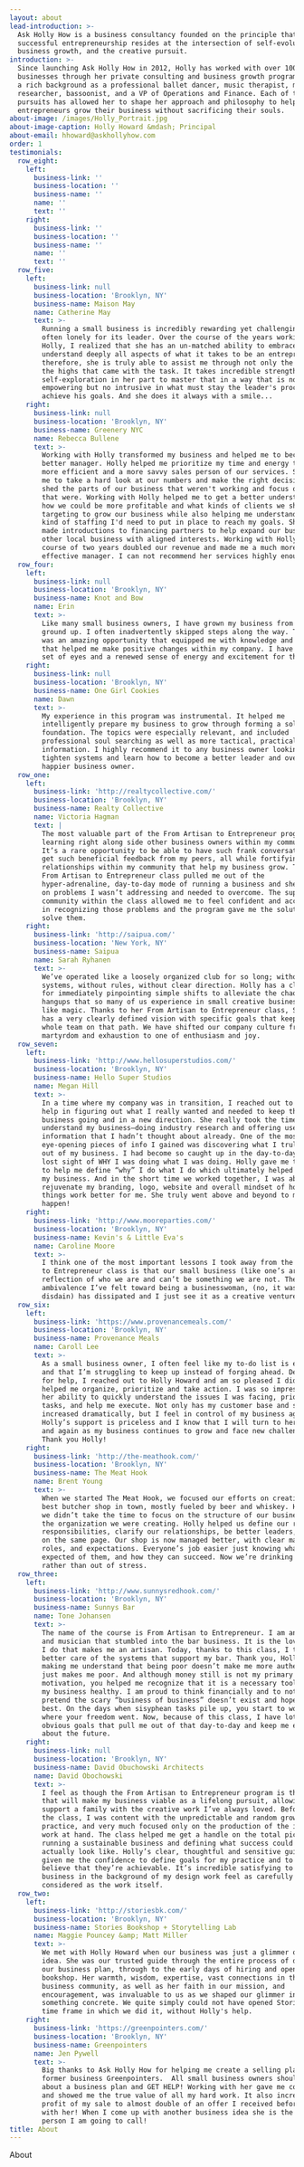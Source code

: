 ```yaml
---
layout: about
lead-introduction: >-
  Ask Holly How is a business consultancy founded on the principle that
  successful entrepreneurship resides at the intersection of self-evolution,
  business growth, and the creative pursuit.
introduction: >-
  Since launching Ask Holly How in 2012, Holly has worked with over 100
  businesses through her private consulting and business growth program. She has
  a rich background as a professional ballet dancer, music therapist, medical
  researcher, bassoonist, and a VP of Operations and Finance. Each of these
  pursuits has allowed her to shape her approach and philosophy to helping
  entrepreneurs grow their business without sacrificing their souls.
about-image: /images/Holly_Portrait.jpg
about-image-caption: Holly Howard &mdash; Principal
about-email: hhoward@askhollyhow.com
order: 1
testimonials:
  row_eight:
    left:
      business-link: ''
      business-location: ''
      business-name: ''
      name: ''
      text: ''
    right:
      business-link: ''
      business-location: ''
      business-name: ''
      name: ''
      text: ''
  row_five:
    left:
      business-link: null
      business-location: 'Brooklyn, NY'
      business-name: Maison May
      name: Catherine May
      text: >-
        Running a small business is incredibly rewarding yet challenging and
        often lonely for its leader. Over the course of the years working with
        Holly, I realized that she has an un-matched ability to embrace and
        understand deeply all aspects of what it takes to be an entrepreneur and
        therefore, she is truly able to assist me through not only the lows, but
        the highs that came with the task. It takes incredible strength and
        self-exploration in her part to master that in a way that is not only
        empowering but no intrusive in what must stay the leader's process to
        achieve his goals. And she does it always with a smile...
    right:
      business-link: null
      business-location: 'Brooklyn, NY'
      business-name: Greenery NYC
      name: Rebecca Bullene
      text: >-
        Working with Holly transformed my business and helped me to become a
        better manager. Holly helped me prioritize my time and energy to become
        more efficient and a more savvy sales person of our services. She helped
        me to take a hard look at our numbers and make the right decisions to
        shed the parts of our business that weren't working and focus on those
        that were. Working with Holly helped me to get a better understanding of
        how we could be more profitable and what kinds of clients we should be
        targeting to grow our business while also helping me understand what
        kind of staffing I'd need to put in place to reach my goals. She also
        made introductions to financing partners to help expand our business and
        other local business with aligned interests. Working with Holly over the
        course of two years doubled our revenue and made me a much more
        effective manager. I can not recommend her services highly enough!
  row_four:
    left:
      business-link: null
      business-location: 'Brooklyn, NY'
      business-name: Knot and Bow
      name: Erin
      text: >-
        Like many small business owners, I have grown my business from the
        ground up. I often inadvertently skipped steps along the way. This class
        was an amazing opportunity that equipped me with knowledge and tools
        that helped me make positive changes within my company. I have a fresh
        set of eyes and a renewed sense of energy and excitement for the future.
    right:
      business-link: null
      business-location: 'Brooklyn, NY'
      business-name: One Girl Cookies
      name: Dawn
      text: >-
        My experience in this program was instrumental. It helped me
        intelligently prepare my business to grow through forming a solid
        foundation. The topics were especially relevant, and included
        professional soul searching as well as more tactical, practical
        information. I highly recommend it to any business owner looking to
        tighten systems and learn how to become a better leader and overall
        happier business owner.
  row_one:
    left:
      business-link: 'http://realtycollective.com/'
      business-location: 'Brooklyn, NY'
      business-name: Realty Collective
      name: Victoria Hagman
      text: |
        The most valuable part of the From Artisan to Entrepreneur program was
        learning right along side other business owners within my community.
        It’s a rare opportunity to be able to have such frank conversations and
        get such beneficial feedback from my peers, all while fortifying the
        relationships within my community that help my business grow. Taking the
        From Artisan to Entrepreneur class pulled me out of the
        hyper-adrenaline, day-to-day mode of running a business and shed light
        on problems I wasn’t addressing and needed to overcome. The supportive
        community within the class allowed me to feel confident and accountable
        in recognizing those problems and the program gave me the solutions to
        solve them.
    right:
      business-link: 'http://saipua.com/'
      business-location: 'New York, NY'
      business-name: Saipua
      name: Sarah Ryhanen
      text: >-
        We’ve operated like a loosely organized club for so long; without
        systems, without rules, without clear direction. Holly has a clear gift
        for immediately pinpointing simple shifts to alleviate the chaos and
        hangups that so many of us experience in small creative businesses. It’s
        like magic. Thanks to her From Artisan to Entrepreneur class, Saipua now
        has a very clearly defined vision with specific goals that keep the
        whole team on that path. We have shifted our company culture from one of
        martyrdom and exhaustion to one of enthusiasm and joy.
  row_seven:
    left:
      business-link: 'http://www.hellosuperstudios.com/'
      business-location: 'Brooklyn, NY'
      business-name: Hello Super Studios
      name: Megan Hill
      text: >-
        In a time where my company was in transition, I reached out to Holly for
        help in figuring out what I really wanted and needed to keep the
        business going and in a new direction. She really took the time to
        understand my business—doing industry research and offering useful
        information that I hadn’t thought about already. One of the most
        eye-opening pieces of info I gained was discovering what I truly wanted
        out of my business. I had become so caught up in the day-to-day, I had
        lost sight of WHY I was doing what I was doing. Holly gave me the tools
        to help me define “why” I do what I do which ultimately helped me expand
        my business. And in the short time we worked together, I was able to
        rejuvenate my branding, logo, website and overall mindset of how to make
        things work better for me. She truly went above and beyond to make it
        happen!
    right:
      business-link: 'http://www.mooreparties.com/'
      business-location: 'Brooklyn, NY'
      business-name: Kevin's & Little Eva's
      name: Caroline Moore
      text: >-
        I think one of the most important lessons I took away from the Artisan
        to Entrepreneur class is that our small business (like one’s art) is a
        reflection of who we are and can’t be something we are not. The
        ambivalence I’ve felt toward being a businesswoman, (no, it was utter
        disdain) has dissipated and I just see it as a creative venture.
  row_six:
    left:
      business-link: 'https://www.provenancemeals.com/'
      business-location: 'Brooklyn, NY'
      business-name: Provenance Meals
      name: Caroll Lee
      text: >-
        As a small business owner, I often feel like my to-do list is endless
        and that I’m struggling to keep up instead of forging ahead. Desperate
        for help, I reached out to Holly Howard and am so pleased I did. Holly
        helped me organize, prioritize and take action. I was so impressed with
        her ability to quickly understand the issues I was facing, prioritize my
        tasks, and help me execute. Not only has my customer base and sales
        increased dramatically, but I feel in control of my business again.
        Holly’s support is priceless and I know that I will turn to her again
        and again as my business continues to grow and face new challenges.
        Thank you Holly!
    right:
      business-link: 'http://the-meathook.com/'
      business-location: 'Brooklyn, NY'
      business-name: The Meat Hook
      name: Brent Young
      text: >-
        When we started The Meat Hook, we focused our efforts on creating the
        best butcher shop in town, mostly fueled by beer and whiskey. However,
        we didn’t take the time to focus on the structure of our business, and
        the organization we were creating. Holly helped us define our roles and
        responsibilities, clarify our relationships, be better leaders, and get
        on the same page. Our shop is now managed better, with clear managerial
        roles, and expectations. Everyone’s job easier just knowing what is
        expected of them, and how they can succeed. Now we’re drinking to relax,
        rather than out of stress.
  row_three:
    left:
      business-link: 'http://www.sunnysredhook.com/'
      business-location: 'Brooklyn, NY'
      business-name: Sunnys Bar
      name: Tone Johansen
      text: >-
        The name of the course is From Artisan to Entrepreneur. I am an artist
        and musician that stumbled into the bar business. It is the love of what
        I do that makes me an artisan. Today, thanks to this class, I take
        better care of the systems that support my bar. Thank you, Holly, for
        making me understand that being poor doesn’t make me more authentic. It
        just makes me poor. And although money still is not my primary
        motivation, you helped me recognize that it is a necessary tool to keep
        my business healthy. I am proud to think financially and to not just
        pretend the scary “business of business” doesn’t exist and hope for the
        best. On the days when sisyphean tasks pile up, you start to wonder
        where your freedom went. Now, because of this class, I have lots of
        obvious goals that pull me out of that day-to-day and keep me excited
        about the future.
    right:
      business-link: null
      business-location: 'Brooklyn, NY'
      business-name: David Obuchowski Architects
      name: David Obochowski
      text: >-
        I feel as though the From Artisan to Entrepreneur program is the thing
        that will make my business viable as a lifelong pursuit, allowing me to
        support a family with the creative work I’ve always loved. Before I took
        the class, I was content with the unpredictable and random growth of my
        practice, and very much focused only on the production of the immediate
        work at hand. The class helped me get a handle on the total picture of
        running a sustainable business and defining what success could and would
        actually look like. Holly’s clear, thoughtful and sensitive guidance has
        given me the confidence to define goals for my practice and to actually
        believe that they’re achievable. It’s incredible satisfying to have the
        business in the background of my design work feel as carefully
        considered as the work itself.
  row_two:
    left:
      business-link: 'http://storiesbk.com/'
      business-location: 'Brooklyn, NY'
      business-name: Stories Bookshop + Storytelling Lab
      name: Maggie Pouncey &amp; Matt Miller
      text: >-
        We met with Holly Howard when our business was just a glimmer of an
        idea. She was our trusted guide through the entire process of developing
        our business plan, through to the early days of hiring and opening our
        bookshop. Her warmth, wisdom, expertise, vast connections in the small
        business community, as well as her faith in our mission, and
        encouragement, was invaluable to us as we shaped our glimmer into
        something concrete. We quite simply could not have opened Stories in the
        time frame in which we did it, without Holly's help.
    right:
      business-link: 'https://greenpointers.com/'
      business-location: 'Brooklyn, NY'
      business-name: Greenpointers
      name: Jen Pywell
      text: >-
        Big thanks to Ask Holly How for helping me create a selling plan for my
        former business Greenpointers.  All small business owners should think
        about a business plan and GET HELP! Working with her gave me confidence
        and showed me the true value of all my hard work. It also increased the
        profit of my sale to almost double of an offer I received before working
        with her! When I come up with another business idea she is the first
        person I am going to call!
title: About
---
```

About
